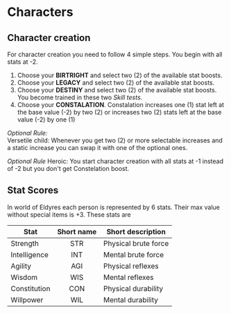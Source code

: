 # Characters

## Character creation

<!-- I need to clarify how increases work and probably tag them better in actual documents. That way players won't get confused what and by how much they should increase -->

For character creation you need to follow 4 simple steps. You begin with all stats at -2.

1. Choose your **BIRTRIGHT** and select two (2) of the available stat boosts.
2. Choose your **LEGACY** and select two (2) of the available stat boosts.
3. Choose your **DESTINY** and select two (2) of the available stat boosts. You become trained in these two *Skill tests*.
4. Choose your **CONSTALATION**. Constalation increases one (1) stat left at the base value (-2) by two (2) or increases two (2) stats left at the base value (-2) by one (1)

*Optional Rule:*  
Versetile child: Whenever you get two (2) or more selectable increases and a static increase you can swap it with one of the optional ones.

*Optional Rule*
Heroic: You start character creation with all stats at -1 instead of -2 but you don't get Constelation boost.

## Stat Scores

In world of Eldyres each person is represented by 6 stats. Their max value without special items is +3. These stats are

| Stat | Short name | Short description |
|---|:---:|---|
| Strength | STR | Physical brute force |
| Intelligence | INT | Mental brute force |
| Agility | AGI | Physical reflexes |
| Wisdom | WIS | Mental reflexes |
| Constitution | CON | Physical durability |
| Willpower | WIL | Mental durability |
